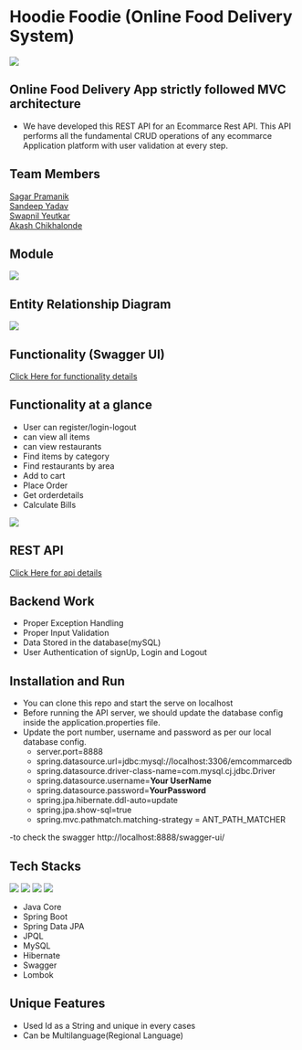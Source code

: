 # Hoodie Foodie (Online Food Delivery System)
<img src="https://github.com/sgrprmnk/befitting-advice-51/blob/main/ProjectLogo.PNG">
<h2> Online Food Delivery App strictly followed MVC architecture </h2>

 - We have developed this REST API for an Ecommarce Rest API. This API performs all the fundamental CRUD operations of any ecommarce Application platform with user validation at every step.
 
 ## Team Members
 
 <a href="https://github.com/sgrprmnk">Sagar Pramanik</a>
 <br>
 <a href="https://github.com/Sandeepyadav14">Sandeep Yadav</a>
 <br>
 <a href="https://github.com/Swapnil28Y">Swapnil Yeutkar</a>
 <br>
 <a href="https://github.com/Akash-298">Akash Chikhalonde</a>

## Module
<img src="https://github.com/sgrprmnk/befitting-advice-51/blob/main/model.png">



## Entity Relationship Diagram

<img src="https://github.com/sgrprmnk/befitting-advice-51/blob/main/Picture1.png">


## Functionality (Swagger UI) 
<a href="https://github.com/sgrprmnk/befitting-advice-51/blob/main/Hoodie_Foodie_ui.pdf">Click Here for functionality details</a>
## Functionality at a glance
-   User can register/login-logout
-   can view all items
-   can view restaurants
-   Find items by category
-   Find restaurants by area
-   Add to cart
-   Place Order
-   Get orderdetails
-   Calculate Bills
<img src="https://github.com/sgrprmnk/befitting-advice-51/blob/main/functionalityAtGlance.png">

## REST API
<a href="https://github.com/sgrprmnk/befitting-advice-51/blob/main/Hoodie_Foodie_api.pdf">Click Here for api details</a>

## Backend Work
-  Proper Exception Handling
-  Proper Input Validation
-  Data Stored in the database(mySQL)
-  User Authentication of signUp, Login and Logout

## Installation and Run
-  You can clone this repo and start the serve on localhost
-   Before running the API server, we should update the database config inside the application.properties file.
-   Update the port number, username and password as per our local database config.
    -   server.port=8888
    -   spring.datasource.url=jdbc:mysql://localhost:3306/emcommarcedb
    -   spring.datasource.driver-class-name=com.mysql.cj.jdbc.Driver
    -   spring.datasource.username=**Your UserName**
    -   spring.datasource.password=**YourPassword**
    -   spring.jpa.hibernate.ddl-auto=update
    -   spring.jpa.show-sql=true
    -   spring.mvc.pathmatch.matching-strategy = ANT_PATH_MATCHER
    
-to check the swagger http://localhost:8888/swagger-ui/

## Tech Stacks
<p>
   <img src="https://img.icons8.com/color/64/000000/java.png"/>
   <img src="https://img.icons8.com/color/48/null/spring-logo.png"/>
   <img src="https://github.com/efat56/striped-pear-8171/blob/main/Images/hibernate_logo_icon_171004.png" />
   <img src="https://img.icons8.com/ios/50/null/mysql-logo.png"/>
</p>

-   Java Core
-   Spring Boot
-   Spring Data JPA
-   JPQL
-   MySQL
-   Hibernate
-   Swagger
-   Lombok

## Unique Features
- Used Id as a String and unique in every cases
- Can be Multilanguage(Regional Language)




